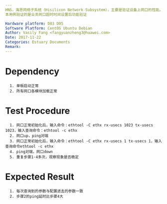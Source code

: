 ```yaml
---
HNS，海思网络子系统（Hisilicon Network Subsystem），主要是验证设备上网口的性能。
本用例验证的是业务网口超时时间设置后功能验证

Hardware platform: D03 D05  
Software Platform: CentOS Ubuntu Debian 
Author: Vasily Fang <fangyuanzheng3@huawei.com>  
Date: 2017-11-22
Categories: Estuary Documents  
Remark:
---
```


# Dependency
```
  1. 单板启动正常
  2. 所有网口各模块加载正常
```

# Test Procedure
```
  1. 网口正常初始化后，输入命令：ethtool -C ethx rx-usecs 1023 tx-usecs 1023，输入查询命令：ethtool -c ethx
  2. 网口up，ping对端
  3. 网口正常初始化后，输入命令：ethtool -C ethx rx-usecs 1 tx-usecs 1，输入查询命令ethtool -c ethx
  4. ping对端，网口down
  5. 重复步骤1-4多次，观察现象是否稳定
```

# Expected Result
```
  1. 每次查询到的参数与配置进去的参数一致
  2. 步骤2的ping延时比步骤4大
```
